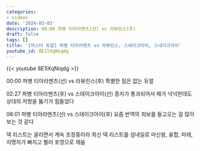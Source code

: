```yaml
---
categories:
- videos
date: '2024-03-03'
description: 00:00 파병 티아라멘츠(선) vs 라뷰린스(후)
draft: false
tags: []
title: '[마스터 듀얼] 파병 티아라멘츠 vs 라뷰린스, 스네이크아이, 스네이크아이'
youtube_id: 8E1lXqNiqdg
---
```



{{< youtube 8E1lXqNiqdg >}}

00:00 파병 티아라멘츠(선) vs 라뷰린스(후)
특별한 점은 없는 듀얼

02:27 파병 티아라멘츠(후) vs 스테이크아이(선)
증지가 통과되어서 패가 넉넉한데도 상대의 저항을 뚫기가 힘들었다

08:01 파병 티아라멘츠(선) vs 스테이크아이(후)
요즘 반역의 죄보를 들고오는 걸 많이 보는 것 같다

덱 리스트는 굴리면서 계속 조정중이라 최신 덱 리스트를 섬네일로
마신왕, 융합, 마레, 지명자가 빠지고 뵐러 포영으로 채움